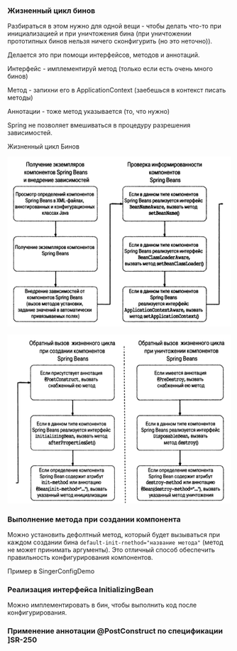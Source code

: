 ### Жизненный цикл бинов

Разбираться в этом нужно для одной вещи - чтобы делать что-то при инициализацией и при уничтожения бина (при 
уничтожении прототипных бинов нельзя ничего сконфигурить (но это неточно)).

Делается это при помощи интерфейсов, методов и аннотаций.

Интерфейс - имплементируй метод (только если есть очень много бинов)

Метод - запихни его в ApplicationContext (заебешься в контекст писать методы)

Аннотации - тоже метод указывается (то, что нужно)

Spring не позволяет вмешиваться в процедуру разрешения зависимостей. 

Жизненный цикл Бинов

![img.png](img.png)

![img_1.png](img_1.png)

### Выполнение метода при создании компонента

Можно установить дефолтный метод, который будет вызываться при каждом создании бина `default-init-rnethod="название
метода"` (метод не может принимать аргументы). Это отличный способ обеспечить правильность конфигурирования компонентов.

Пример в SingerConfigDemo

### Реализация интерфейса InitializingBean

Можно имплементировать в бин, чтобы выполнить код после конфигурирования.

### Применение аннотации @PostConstruct по спецификации ]SR-250 

